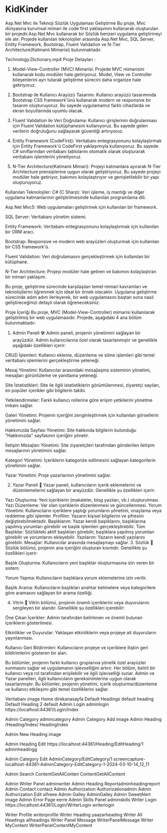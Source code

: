 # KidKinder

Asp.Net Mvc ile Teknoji Sözlük Uygulaması Geliştirme
Bu proje, Mvc dünyasına kurumsal mimari ile code first yaklaşımını kullanarak oluşturulan bir projedir.Asp.Net Mvc kullanarak bir Sözlük benzeri uygulama geliştirmeyi ele alır. Projede kullanılan teknolojiler arasında Asp.Net Mvc, SQL Server, Entity Framework, Bootstrap, Fluent Validation ve N-Tier Architecture(Katmanlı Mimarisi) bulunmaktadır.

 Technology.Dictionary.mp4 
Proje Detayları :
1. Model-View-Controller (MVC) Mimarisi:
Projede MVC mimarisini kullanarak kodu modüler hale getiriyoruz. Model, View ve Controller bileşenlerini ayrı tutarak geliştirme sürecini daha organize hale getiriyoruz.

2. Bootstrap ile Kullanıcı Arayüzü Tasarımı:
Kullanıcı arayüzü tasarımında Bootstrap CSS framework'ünü kullanarak modern ve responsive bir tasarım oluşturuyoruz. Bu sayede uygulamamız farklı cihazlarda ve ekran boyutlarında uyumlu olacak.

3. Fluent Validation ile Veri Doğrulama:
Kullanıcı girişlerinin doğrulanması için Fluent Validation kütüphanesini kullanıyoruz. Bu sayede gelen verilerin doğruluğunu sağlayarak güvenliği artırıyoruz.

4. Entity Framework (CodeFirst):
Veritabanı entegrasyonunu kolaylaştırmak için Entity Framework'ü CodeFirst yaklaşımıyla kullanıyoruz. Bu sayede C# sınıflarından veritabanı tablolarını otomatik olarak oluşturarak veritabanı işlemlerini yönetiyoruz.

5. N-Tier Architecture(Katmanlı Mimari):
Projeyi katmanlara ayırarak N-Tier Architecture prensiplerine uygun olarak geliştiriyoruz. Bu sayede projeyi modüler hale getiriyor, bakımını kolaylaştırıyor ve genişletilebilir bir yapı oluşturuyoruz.

Kullanılan Teknolojiler:
C# (C Sharp): Veri işleme, iş mantığı ve diğer uygulama katmanlarının geliştirilmesinde kullanılan programlama dili.

Asp.Net Mvc5: Web uygulamaları geliştirmek için kullanılan bir framework.

SQL Server: Veritabanı yönetim sistemi.

Entity Framework: Veritabanı entegrasyonunu kolaylaştırmak için kullanılan bir ORM aracı.

Bootstrap: Responsive ve modern web arayüzleri oluşturmak için kullanılan bir CSS framework'ü.

Fluent Validation: Veri doğrulamasını gerçekleştirmek için kullanılan bir kütüphane.

N-Tier Architecture: Projeyi modüler hale getiren ve bakımını kolaylaştıran bir mimari yaklaşım.

Bu proje, geliştirme sürecinde karşılaşılan temel mimari kavramları ve teknolojilerini öğrenmek için ideal bir örnek olacaktır. Uygulama geliştirme sürecinde adım adım ilerleyerek, bir web uygulamasını baştan sona nasıl geliştireceğinizi detaylı olarak öğreneceksiniz.

Proje İçeriği
Bu proje, MVC (Model-View-Controller) mimarisi kullanılarak geliştirilmiş bir web uygulamasıdır. Projede, aşağıdaki 4 ana bölüm bulunmaktadır:

1. Admin Paneli 🛠
Admin paneli, projenin yönetimini sağlayan bir arayüzdür. Admin kullanıcılarına özel olarak tasarlanmıştır ve genellikle aşağıdaki özellikleri içerir:

CRUD İşlemleri: Kullanıcı ekleme, düzenleme ve silme işlemleri gibi temel veritabanı işlemlerini gerçekleştirme yeteneği.

Mesaj Yönetimi: Kullanıcılar arasındaki mesajlaşma sisteminin yönetimi, mesajları görüntüleme ve yanıtlama yeteneği.

Site İstatistikleri: Site ile ilgili istatistiklerin görüntülenmesi, ziyaretçi sayıları, en popüler içerikler gibi bilgilerin takibi.

Yetkilendirmeler: Farklı kullanıcı rollerine göre erişim yetkilerini yönetme imkanı sağlar.

Galeri Yönetimi: Projenin içeriğini zenginleştirmek için kullanılan görsellerin yönetimini sağlar.

Hakkımızda Sayfası Yönetimi: Site hakkında bilgilerin bulunduğu "Hakkımızda" sayfasının içeriğini yönetir.

İletişim Mesajları Yönetimi: Site ziyaretçileri tarafından gönderilen iletişim mesajlarının yönetimini sağlar.

Kategori Yönetimi: İçeriklerin kategorize edilmesini sağlayan kategorilerin yönetimini sağlar.

Yazar Yönetimi: Proje yazarlarının yönetimini sağlar.

2. Yazar Paneli 📝
Yazar paneli, kullanıcıların içerik eklemelerini ve düzenlemelerini sağlayan bir arayüzdür. Genellikle şu özellikleri içerir:

Yazı Oluşturma: Yeni içeriklerin (makaleler, blog yazıları, vb.) oluşturulması.
Yazı Düzenleme: Var olan içeriklerin düzenlenmesi ve güncellenmesi.
Yorum Yönetimi: Kullanıcıların içeriklere yaptığı yorumların yönetimi, onaylama veya reddetme gibi işlemler.
Profilim: Yazarın kişisel bilgilerini ve şifresini değiştirebilmektedir.
Başlıklarım: Yazar kendi başlıklarını, başlıklarına yapılmış yorumları görebilir ve başlık işlemleri gerçekleştirebilir.
Tüm Başlıklar: Sözlükteki aktif başlıkları görebilir, başlıklara yapılmış yorumları görebilir ve yorumlarını ekleyebilir.
Yazılarım: Yazarın kendi yazılarını görebilir.
Mesajlar: Kullanıcılar arasında mesajlaşmayı sağlar.
3. Sözlük 📖
Sözlük bölümü, projenin ana içeriğini oluşturan kısımdır. Genellikle şu özellikleri içerir:

Başlık Oluşturma: Kullanıcıların yeni başlıklar oluşturmasına izin veren bir sistem.

Yorum Yapma: Kullanıcıların başlıklara yorum eklemelerine izin verilir.

Başlık Arama: Kullanıcıların başlıkları anahtar kelimelere veya kategorilere göre aramasını sağlayan bir arama özelliği.

4. Vitrin 🌟
Vitrin bölümü, projenin önemli içeriklerini veya duyurularını sergileyen bir alandır. Genellikle şu özellikleri içerebilir:

Öne Çıkan İçerikler: Admin tarafından belirlenen ve önemli bulunan içeriklerin gösterilmesi.

Etkinlikler ve Duyurular: Yaklaşan etkinliklerin veya projeye ait duyuruların yayınlanması.

Kullanıcı Geri Bildirimleri: Kullanıcıların projeye ve içeriklere ilişkin geri bildirimlerini gösteren bir alan.

Bu bölümler, projenin farklı kullanıcı gruplarına yönelik özel arayüzler sunmasını sağlar ve uygulamanın işlevselliğini artırır. Her bölüm, belirli bir kullanıcı veya rol tarafından erişilebilir ve ilgili işlevselliği sunar. Admin ve Yazar panelleri, ilgili kullanıcıların gereksinimlerine uygun olarak tasarlanmıştır. Bu bölümler, projenin yönetimi, içerik oluşturma/düzenleme ve kullanıcı etkileşimi gibi temel özelliklerini sağlar.

Veritabanı image
Home direkanasayfa
Default Headings default heading
Default Heading 2 default
Admin Login adminlogin
https://localhost:44361/Login/Index

Admin Category admincategory
Admin Category Add image
Admin Heading
/Heading/Index/ HeadingIndex

Admin New Heading
image

Admin Heading Edit
https://localhost:44361/Heading/EditHeading/1 adminheadingg

Admin Category Edit
AdminCategory/EditCategory/1 screencapture-localhost-44361-AdminCategory-EditCategory-1-2024-03-10-14_12_11

Admin Search
ContentGetAllConten ContentGetAllContent

Admin Writer Panel adminwriter
Admin Heading Reportadminheadingreport
Admin Contact contact
Admin Authorization Authorizationadmin
Admin Authorization Edit sifreee
Admin Galley AdminGalley
Admin SweetAlert image
Admin Error Page eerre
Admin Skills Panel adminskills
Writer Login
https://localhost:44361/Login/WriterLogin writerlogin

Writer Profile writerprofile
Writer Heading yaazarheading
Writer All Headings allheadings
Writer Panel Message WriterPanelMessage
Writer MyContent WriterPanelContentMyContent
